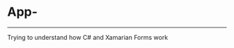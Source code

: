 # App-

_________________________________________________________

Trying to understand how C# and Xamarian Forms work
